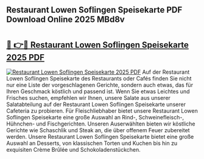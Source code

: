 ## Restaurant Lowen Soflingen Speisekarte PDF Download Online 2025 MBd8v

# <h2><a href="http://gc9g1wm.nevu.top/?p=Restaurant+Lowen+Soflingen+Speisekarte">🔗 👉🔴 Restaurant Lowen Soflingen Speisekarte 2025 PDF</a></h2>

[![Restaurant Lowen Soflingen Speisekarte 2025 PDF](https://i.imgur.com/dBaPXMq.png)](http://gc9g1wm.nevu.top/?p=Restaurant+Lowen+Soflingen+Speisekarte)
Auf der Restaurant Lowen Soflingen Speisekarte des Restaurants oder Cafés finden Sie nicht nur eine Liste der vorgeschlagenen Gerichte, sondern auch etwas, das für Ihren Geschmack köstlich und passend ist. Wenn Sie etwas Leichtes und Frisches suchen, empfehlen wir Ihnen, unsere Salate aus unserer Salatabteilung auf der Restaurant Lowen Soflingen Speisekarte unserer Cafeteria zu probieren. Für Fleischliebhaber bietet unsere Restaurant Lowen Soflingen Speisekarte eine große Auswahl an Rind-, Schweinefleisch-, Hühnchen- und Fischgerichten. Unseren Auserwählten bieten wir köstliche Gerichte wie Schaschlik und Steak an, die über offenem Feuer zubereitet werden. Unsere Restaurant Lowen Soflingen Speisekarte bietet eine große Auswahl an Desserts, von klassischen Torten und Kuchen bis hin zu exquisiten Crème Brûlée und Schokoladenstückchen.

